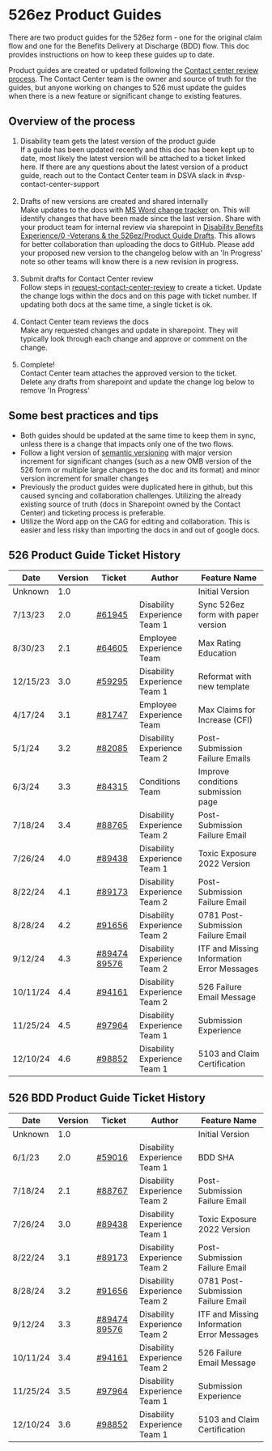 # 526ez Product Guides

There are two product guides for the 526ez form - one for the original claim flow and one for the Benefits Delivery at Discharge (BDD) flow. This doc
provides instructions on how to keep these guides up to date.

Product guides are created or updated following the [Contact center review process](https://depo-platform-documentation.scrollhelp.site/collaboration-cycle/contact-center-review). 
The Contact Center team is the owner and source of truth for the guides, but anyone working on changes to 526 must update the guides when there is a 
new feature or significant change to existing features.

## Overview of the process
1. Disability team gets the latest version of the product guide<br>
If a guide has been updated recently and this doc has been kept up to date, most likely the latest version will be attached to a ticket linked here.
If there are any questions about the latest version of a product guide, reach out to the Contact Center team in DSVA slack in #vsp-contact-center-support<br><br>
2. Drafts of new versions are created and shared internally<br>
Make updates to the docs with [MS Word change tracker](https://support.microsoft.com/en-us/office/track-changes-in-word-197ba630-0f5f-4a8e-9a77-3712475e806a#:~:text=Click%20or%20tap%20at%20the,moves%20to%20the%20next%20change.) on. This will identify changes that have been made since the last version. Share with your product team for internal review via sharepoint in
[Disability Benefits Experience/0 -Veterans & the 526ez/Product Guide Drafts](https://dvagov.sharepoint.com/:f:/r/sites/vaabdvro/Shared%20Documents/Disability%20Benefits%20Experience/0%20-%20Veterans%20%26%20the%20526ez/Product%20Guide%20Drafts?csf=1&web=1&e=rsbjUT).
This allows for better collaboration than uploading the docs to GitHub. Please add your proposed new version to the changelog below with an 'In Progress' note so other teams will know there is a new revision in progress. <br><br>
3. Submit drafts for Contact Center review<br>
Follow steps in [request-contact-center-review](https://github.com/department-of-veterans-affairs/va.gov-team/blob/master/platform/contact-center/request-contact-center-review.md)
to create a ticket. Update the change logs within the docs and on this page with ticket number. If updating both docs at the same time, a single ticket is ok.<br><br>
4. Contact Center team reviews the docs <br>
Make any requested changes and update in sharepoint. They will typically look through each change and approve or comment on the change.<br><br>
5. Complete!<br>Contact Center team attaches the approved version to the ticket.<br>Delete any drafts from sharepoint and update the change log below to remove 'In Progress'

## Some best practices and tips
- Both guides should be updated at the same time to keep them in sync, unless there is a change that impacts only one of the two flows.
- Follow a light version of [semantic versioning](https://semver.org/) with major version increment for significant changes (such as a new OMB version of the 526 form or multiple large changes to the doc and its format) and minor version increment for smaller changes
- Previously the product guides were duplicated here in github, but this caused syncing and collaboration challenges. Utilizing the already existing source of truth (docs in Sharepoint owned by the Contact Center) and ticketing process is preferable.
- Utilize the Word app on the CAG for editing and collaboration. This is easier and less risky than importing the docs in and out of google docs.

## 526 Product Guide Ticket History
|Date|Version|Ticket|Author|Feature Name|
|----|----|----|----|----|
|Unknown|1.0|||Initial Version|
|7/13/23|2.0|[#61945](https://github.com/department-of-veterans-affairs/va.gov-team/issues/61945)|Disability Experience Team 1|Sync 526ez form with paper version|
|8/30/23|2.1|[#64605](https://github.com/department-of-veterans-affairs/va.gov-team/issues/64605)|Employee Experience Team|Max Rating Education|
|12/15/23|3.0|[#59295](https://github.com/department-of-veterans-affairs/va.gov-team/issues/59295)|Disability Experience Team 1|Reformat with new template|
|4/17/24|3.1|[#81747](https://github.com/department-of-veterans-affairs/va.gov-team/issues/81747)|Employee Experience Team|Max Claims for Increase (CFI)|
|5/1/24|3.2|[#82085](https://github.com/department-of-veterans-affairs/va.gov-team/issues/82085)|Disability Experience Team 2|Post-Submission Failure Emails|
|6/3/24|3.3|[#84315](https://github.com/department-of-veterans-affairs/va.gov-team/issues/84315)|Conditions Team|Improve conditions submission page|
|7/18/24|3.4|[#88765](https://github.com/department-of-veterans-affairs/va.gov-team/issues/88765)|Disability Experience Team 2|Post-Submission Failure Email|
|7/26/24|4.0|[#89438](https://github.com/department-of-veterans-affairs/va.gov-team/issues/89438)|Disability Experience Team 1|Toxic Exposure<br>2022 Version|
|8/22/24 |4.1|[#89173](https://github.com/orgs/department-of-veterans-affairs/projects/1263/views/2?filterQuery=&sliceBy%5Bvalue%5D=nnicholas7&pane=issue&itemId=72805124)|Disability Experience Team 2|Post-Submission Failure Email|
|8/28/24 |4.2|[#91656](https://github.com/orgs/department-of-veterans-affairs/projects/1263/views/2?filterQuery=&sliceBy%5Bvalue%5D=nnicholas7&pane=issue&itemId=76716622)|Disability Experience Team 2|0781 Post-Submission Failure Email|
|9/12/24 |4.3|[#89474](https://github.com/department-of-veterans-affairs/va.gov-team/issues/89474) [89576](https://github.com/department-of-veterans-affairs/va.gov-team/issues/89576)|Disability Experience Team 2|ITF and Missing Information Error Messages|
|10/11/24 |4.4|[#94161](https://github.com/department-of-veterans-affairs/va.gov-team/issues/94161)|Disability Experience Team 2|526 Failure Email Message|
|11/25/24|4.5|[#97964](https://github.com/department-of-veterans-affairs/va.gov-team/issues/97964)|Disability Experience Team 1|Submission Experience|
|12/10/24|4.6|[#98852](https://github.com/department-of-veterans-affairs/va.gov-team/issues/98852)|Disability Experience Team 1|5103 and Claim Certification|


## 526 BDD Product Guide Ticket History
|Date|Version|Ticket|Author|Feature Name|
|----|----|----|----|----|
|Unknown|1.0|||Initial Version|
|6/1/23|2.0|[#59016](https://github.com/department-of-veterans-affairs/va.gov-team/issues/59016)|Disability Experience Team 1|BDD SHA|
|7/18/24|2.1|[#88767](https://github.com/department-of-veterans-affairs/va.gov-team/issues/88767)|Disability Experience Team 2|Post-Submission Failure Email|
|7/26/24|3.0|[#89438](https://github.com/department-of-veterans-affairs/va.gov-team/issues/89438)|Disability Experience Team 1|Toxic Exposure<br>2022 Version|
|8/22/24 |3.1|[#89173](https://github.com/orgs/department-of-veterans-affairs/projects/1263/views/2?filterQuery=&sliceBy%5Bvalue%5D=nnicholas7&pane=issue&itemId=72805124)|Disability Experience Team 2|Post-Submission Failure Email|
|8/28/24 |3.2|[#91656](https://github.com/orgs/department-of-veterans-affairs/projects/1263/views/2?filterQuery=&sliceBy%5Bvalue%5D=nnicholas7&pane=issue&itemId=76716622)|Disability Experience Team 2|0781 Post-Submission Failure Email|
|9/12/24 |3.3|[#89474](https://github.com/department-of-veterans-affairs/va.gov-team/issues/89474) [89576](https://github.com/department-of-veterans-affairs/va.gov-team/issues/89576)|Disability Experience Team 2|ITF and Missing Information Error Messages|
|10/11/24 |3.4|[#94161](https://github.com/department-of-veterans-affairs/va.gov-team/issues/94161)|Disability Experience Team 2|526 Failure Email Message|
|11/25/24|3.5|[#97964](https://github.com/department-of-veterans-affairs/va.gov-team/issues/97964)|Disability Experience Team 1|Submission Experience|
|12/10/24|3.6|[#98852](https://github.com/department-of-veterans-affairs/va.gov-team/issues/98852)|Disability Experience Team 1|5103 and Claim Certification|
